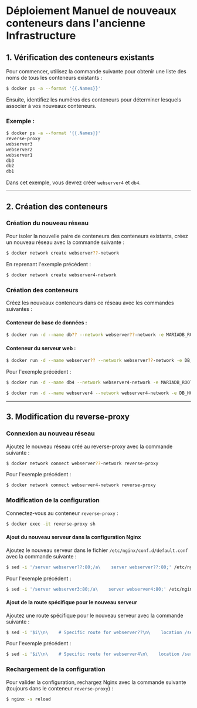 # Déploiement Manuel de nouveaux conteneurs dans l'ancienne Infrastructure

## 1. Vérification des conteneurs existants

Pour commencer, utilisez la commande suivante pour obtenir une liste des noms de tous les conteneurs existants :

```bash
$ docker ps -a --format '{{.Names}}'
```

Ensuite, identifiez les numéros des conteneurs pour déterminer lesquels associer à vos nouveaux conteneurs.

### Exemple :
```bash
$ docker ps -a --format '{{.Names}}'
reverse-proxy
webserver3
webserver2
webserver1
db3
db2
db1
```

Dans cet exemple, vous devrez créer `webserver4` et `db4`.

---

## 2. Création des conteneurs

### Création du nouveau réseau
Pour isoler la nouvelle paire de conteneurs des conteneurs existants, créez un nouveau réseau avec la commande suivante :

```bash
$ docker network create webserver??-network
```

En reprenant l'exemple précédent :
```bash
$ docker network create webserver4-network
```

### Création des conteneurs
Créez les nouveaux conteneurs dans ce réseau avec les commandes suivantes :

#### Conteneur de base de données :
```bash
$ docker run -d --name db?? --network webserver??-network -e MARIADB_ROOT_PASSWORD=michel -e DB_INSTANCE=db?? -v db??-data:/var/lib/mysql my-mariadb
```

#### Conteneur du serveur web :
```bash
$ docker run -d --name webserver?? --network webserver??-network -e DB_HOST=db?? -e DB_NAME=webserver??db -p 8083:80 my-webserver
```

Pour l'exemple précédent :
```bash
$ docker run -d --name db4 --network webserver4-network -e MARIADB_ROOT_PASSWORD=michel -e DB_INSTANCE=db4 -v db4-data:/var/lib/mysql my-mariadb

$ docker run -d --name webserver4 --network webserver4-network -e DB_HOST=db4 -e DB_NAME=webserver4db -p 8084:80 my-webserver
```

---

## 3. Modification du reverse-proxy

### Connexion au nouveau réseau
Ajoutez le nouveau réseau créé au reverse-proxy avec la commande suivante :
```bash
$ docker network connect webserver??-network reverse-proxy
```

Pour l'exemple précédent :
```bash
$ docker network connect webserver4-network reverse-proxy
```

### Modification de la configuration
Connectez-vous au conteneur `reverse-proxy` :
```bash
$ docker exec -it reverse-proxy sh
```

#### Ajout du nouveau serveur dans la configuration Nginx
Ajoutez le nouveau serveur dans le fichier `/etc/nginx/conf.d/default.conf` avec la commande suivante :
```bash
$ sed -i '/server webserver??:80;/a\    server webserver??:80;' /etc/nginx/conf.d/default.conf
```

Pour l'exemple précédent :
```bash
$ sed -i '/server webserver3:80;/a\    server webserver4:80;' /etc/nginx/conf.d/default.conf
```

#### Ajout de la route spécifique pour le nouveau serveur
Ajoutez une route spécifique pour le nouveau serveur avec la commande suivante :
```bash
$ sed -i '$i\\n\    # Specific route for webserver??\n\    location /server??/ {\n\        proxy_pass http://webserver??:80/;\n\        proxy_set_header Host $host;\n\        proxy_set_header X-Real-IP $remote_addr;\n\        proxy_set_header X-Forwarded-For $proxy_add_x_forwarded_for;\n\        proxy_set_header X-Forwarded-Proto $scheme;\n\    }' /etc/nginx/conf.d/default.conf
```

Pour l'exemple précédent :
```bash
$ sed -i '$i\\n\    # Specific route for webserver4\n\    location /server4/ {\n\        proxy_pass http://webserver4:80/;\n\        proxy_set_header Host $host;\n\        proxy_set_header X-Real-IP $remote_addr;\n\        proxy_set_header X-Forwarded-For $proxy_add_x_forwarded_for;\n\        proxy_set_header X-Forwarded-Proto $scheme;\n\    }' /etc/nginx/conf.d/default.conf
```

### Rechargement de la configuration
Pour valider la configuration, rechargez Nginx avec la commande suivante (toujours dans le conteneur `reverse-proxy`) :
```bash
$ nginx -s reload
```